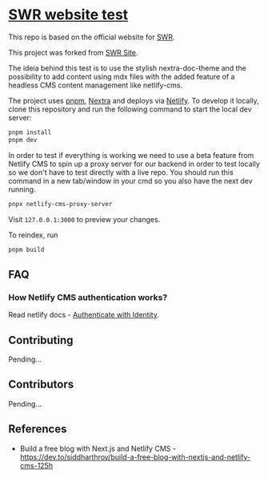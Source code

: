 # [SWR website test](https://swr.vercel.app)

This repo is based on the official website for [SWR](https://github.com/vercel/swr).

This project was forked from [SWR Site](https://github.com/vercel/swr-site).

The ideia behind this test is to use the stylish nextra-doc-theme and the possibility to add content using mdx files with the added feature of a headless CMS content management like netlify-cms.

The project uses [pnpm](https://pnpm.io), [Nextra](https://nextra.vercel.app) and deploys via [Netlify](https://netlify.com). To develop it locally, clone this repository and run the following command to start the local dev server:

```bash
pnpm install
pnpm dev
```

In order to test if everything is working we need to use a beta feature from Netlify CMS to spin up a proxy server for our backend in order to test locally so we don't have to test directly with a live repo. You should run this command in a new tab/window in your cmd so you also have the next dev running.
      
```bash
pnpx netlify-cms-proxy-server
```

Visit `127.0.0.1:3000` to preview your changes.

To reindex, run 
```bash
pnpm build
```

## FAQ

### How Netlify CMS authentication works?

Read netlify docs - [Authenticate with Identity](https://docs.netlify.com/visitor-access/identity/).

## Contributing

Pending...

## Contributors

Pending...

## References

- Build a free blog with Next.js and Netlify CMS - https://dev.to/siddharthroy/build-a-free-blog-with-nextjs-and-netlify-cms-125h
